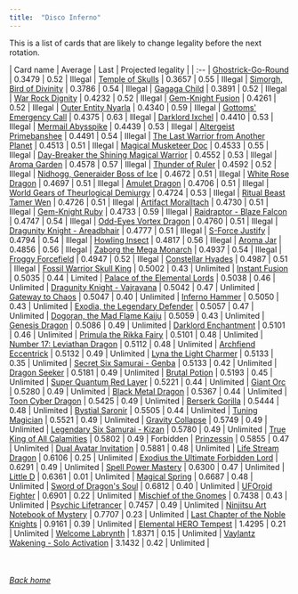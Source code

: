 ```yaml
---
title:  "Disco Inferno"
---
```


This is a list of cards that are likely to change legality before the next rotation.

| Card name | Average | Last | Projected legality |
| :-- |
[Ghostrick-Go-Round](https://db.ygoprodeck.com/card/?search=Ghostrick-Go-Round) | 0.3479 | 0.52 | Illegal |
[Temple of Skulls](https://db.ygoprodeck.com/card/?search=Temple%20of%20Skulls) | 0.3657 | 0.55 | Illegal |
[Simorgh, Bird of Divinity](https://db.ygoprodeck.com/card/?search=Simorgh,%20Bird%20of%20Divinity) | 0.3786 | 0.54 | Illegal |
[Gagaga Child](https://db.ygoprodeck.com/card/?search=Gagaga%20Child) | 0.3891 | 0.52 | Illegal |
[War Rock Dignity](https://db.ygoprodeck.com/card/?search=War%20Rock%20Dignity) | 0.4232 | 0.52 | Illegal |
[Gem-Knight Fusion](https://db.ygoprodeck.com/card/?search=Gem-Knight%20Fusion) | 0.4261 | 0.52 | Illegal |
[Outer Entity Nyarla](https://db.ygoprodeck.com/card/?search=Outer%20Entity%20Nyarla) | 0.4340 | 0.59 | Illegal |
[Gottoms' Emergency Call](https://db.ygoprodeck.com/card/?search=Gottoms'%20Emergency%20Call) | 0.4375 | 0.63 | Illegal |
[Darklord Ixchel](https://db.ygoprodeck.com/card/?search=Darklord%20Ixchel) | 0.4410 | 0.53 | Illegal |
[Mermail Abysspike](https://db.ygoprodeck.com/card/?search=Mermail%20Abysspike) | 0.4439 | 0.53 | Illegal |
[Altergeist Primebanshee](https://db.ygoprodeck.com/card/?search=Altergeist%20Primebanshee) | 0.4491 | 0.54 | Illegal |
[The Last Warrior from Another Planet](https://db.ygoprodeck.com/card/?search=The%20Last%20Warrior%20from%20Another%20Planet) | 0.4513 | 0.51 | Illegal |
[Magical Musketeer Doc](https://db.ygoprodeck.com/card/?search=Magical%20Musketeer%20Doc) | 0.4533 | 0.55 | Illegal |
[Day-Breaker the Shining Magical Warrior](https://db.ygoprodeck.com/card/?search=Day-Breaker%20the%20Shining%20Magical%20Warrior) | 0.4552 | 0.53 | Illegal |
[Aroma Garden](https://db.ygoprodeck.com/card/?search=Aroma%20Garden) | 0.4578 | 0.57 | Illegal |
[Thunder of Ruler](https://db.ygoprodeck.com/card/?search=Thunder%20of%20Ruler) | 0.4592 | 0.52 | Illegal |
[Nidhogg, Generaider Boss of Ice](https://db.ygoprodeck.com/card/?search=Nidhogg,%20Generaider%20Boss%20of%20Ice) | 0.4672 | 0.51 | Illegal |
[White Rose Dragon](https://db.ygoprodeck.com/card/?search=White%20Rose%20Dragon) | 0.4697 | 0.51 | Illegal |
[Amulet Dragon](https://db.ygoprodeck.com/card/?search=Amulet%20Dragon) | 0.4706 | 0.51 | Illegal |
[World Gears of Theurlogical Demiurgy](https://db.ygoprodeck.com/card/?search=World%20Gears%20of%20Theurlogical%20Demiurgy) | 0.4724 | 0.53 | Illegal |
[Ritual Beast Tamer Wen](https://db.ygoprodeck.com/card/?search=Ritual%20Beast%20Tamer%20Wen) | 0.4726 | 0.51 | Illegal |
[Artifact Moralltach](https://db.ygoprodeck.com/card/?search=Artifact%20Moralltach) | 0.4730 | 0.51 | Illegal |
[Gem-Knight Ruby](https://db.ygoprodeck.com/card/?search=Gem-Knight%20Ruby) | 0.4733 | 0.59 | Illegal |
[Raidraptor - Blaze Falcon](https://db.ygoprodeck.com/card/?search=Raidraptor%20-%20Blaze%20Falcon) | 0.4747 | 0.54 | Illegal |
[Odd-Eyes Vortex Dragon](https://db.ygoprodeck.com/card/?search=Odd-Eyes%20Vortex%20Dragon) | 0.4760 | 0.51 | Illegal |
[Dragunity Knight - Areadbhair](https://db.ygoprodeck.com/card/?search=Dragunity%20Knight%20-%20Areadbhair) | 0.4777 | 0.51 | Illegal |
[S-Force Justify](https://db.ygoprodeck.com/card/?search=S-Force%20Justify) | 0.4794 | 0.54 | Illegal |
[Howling Insect](https://db.ygoprodeck.com/card/?search=Howling%20Insect) | 0.4817 | 0.56 | Illegal |
[Aroma Jar](https://db.ygoprodeck.com/card/?search=Aroma%20Jar) | 0.4856 | 0.56 | Illegal |
[Zaborg the Mega Monarch](https://db.ygoprodeck.com/card/?search=Zaborg%20the%20Mega%20Monarch) | 0.4937 | 0.54 | Illegal |
[Froggy Forcefield](https://db.ygoprodeck.com/card/?search=Froggy%20Forcefield) | 0.4947 | 0.52 | Illegal |
[Constellar Hyades](https://db.ygoprodeck.com/card/?search=Constellar%20Hyades) | 0.4987 | 0.51 | Illegal |
[Fossil Warrior Skull King](https://db.ygoprodeck.com/card/?search=Fossil%20Warrior%20Skull%20King) | 0.5002 | 0.43 | Unlimited |
[Instant Fusion](https://db.ygoprodeck.com/card/?search=Instant%20Fusion) | 0.5035 | 0.44 | Limited |
[Palace of the Elemental Lords](https://db.ygoprodeck.com/card/?search=Palace%20of%20the%20Elemental%20Lords) | 0.5038 | 0.46 | Unlimited |
[Dragunity Knight - Vajrayana](https://db.ygoprodeck.com/card/?search=Dragunity%20Knight%20-%20Vajrayana) | 0.5042 | 0.47 | Unlimited |
[Gateway to Chaos](https://db.ygoprodeck.com/card/?search=Gateway%20to%20Chaos) | 0.5047 | 0.40 | Unlimited |
[Inferno Hammer](https://db.ygoprodeck.com/card/?search=Inferno%20Hammer) | 0.5050 | 0.43 | Unlimited |
[Exodia, the Legendary Defender](https://db.ygoprodeck.com/card/?search=Exodia,%20the%20Legendary%20Defender) | 0.5057 | 0.47 | Unlimited |
[Dogoran, the Mad Flame Kaiju](https://db.ygoprodeck.com/card/?search=Dogoran,%20the%20Mad%20Flame%20Kaiju) | 0.5059 | 0.43 | Unlimited |
[Genesis Dragon](https://db.ygoprodeck.com/card/?search=Genesis%20Dragon) | 0.5086 | 0.49 | Unlimited |
[Darklord Enchantment](https://db.ygoprodeck.com/card/?search=Darklord%20Enchantment) | 0.5101 | 0.46 | Unlimited |
[Primula the Rikka Fairy](https://db.ygoprodeck.com/card/?search=Primula%20the%20Rikka%20Fairy) | 0.5101 | 0.48 | Unlimited |
[Number 17: Leviathan Dragon](https://db.ygoprodeck.com/card/?search=Number%2017:%20Leviathan%20Dragon) | 0.5112 | 0.48 | Unlimited |
[Archfiend Eccentrick](https://db.ygoprodeck.com/card/?search=Archfiend%20Eccentrick) | 0.5132 | 0.49 | Unlimited |
[Lyna the Light Charmer](https://db.ygoprodeck.com/card/?search=Lyna%20the%20Light%20Charmer) | 0.5133 | 0.35 | Unlimited |
[Secret Six Samurai - Genba](https://db.ygoprodeck.com/card/?search=Secret%20Six%20Samurai%20-%20Genba) | 0.5133 | 0.42 | Unlimited |
[Dragon Seeker](https://db.ygoprodeck.com/card/?search=Dragon%20Seeker) | 0.5181 | 0.49 | Unlimited |
[Brutal Potion](https://db.ygoprodeck.com/card/?search=Brutal%20Potion) | 0.5193 | 0.45 | Unlimited |
[Super Quantum Red Layer](https://db.ygoprodeck.com/card/?search=Super%20Quantum%20Red%20Layer) | 0.5221 | 0.44 | Unlimited |
[Giant Orc](https://db.ygoprodeck.com/card/?search=Giant%20Orc) | 0.5280 | 0.49 | Unlimited |
[Black Metal Dragon](https://db.ygoprodeck.com/card/?search=Black%20Metal%20Dragon) | 0.5367 | 0.44 | Unlimited |
[Toon Cyber Dragon](https://db.ygoprodeck.com/card/?search=Toon%20Cyber%20Dragon) | 0.5425 | 0.49 | Unlimited |
[Berserk Gorilla](https://db.ygoprodeck.com/card/?search=Berserk%20Gorilla) | 0.5444 | 0.48 | Unlimited |
[Bystial Saronir](https://db.ygoprodeck.com/card/?search=Bystial%20Saronir) | 0.5505 | 0.44 | Unlimited |
[Tuning Magician](https://db.ygoprodeck.com/card/?search=Tuning%20Magician) | 0.5521 | 0.49 | Unlimited |
[Gravity Collapse](https://db.ygoprodeck.com/card/?search=Gravity%20Collapse) | 0.5749 | 0.49 | Unlimited |
[Legendary Six Samurai - Kizan](https://db.ygoprodeck.com/card/?search=Legendary%20Six%20Samurai%20-%20Kizan) | 0.5780 | 0.49 | Unlimited |
[True King of All Calamities](https://db.ygoprodeck.com/card/?search=True%20King%20of%20All%20Calamities) | 0.5802 | 0.49 | Forbidden |
[Prinzessin](https://db.ygoprodeck.com/card/?search=Prinzessin) | 0.5855 | 0.47 | Unlimited |
[Dual Avatar Invitation](https://db.ygoprodeck.com/card/?search=Dual%20Avatar%20Invitation) | 0.5881 | 0.48 | Unlimited |
[Life Stream Dragon](https://db.ygoprodeck.com/card/?search=Life%20Stream%20Dragon) | 0.6106 | 0.25 | Unlimited |
[Exodius the Ultimate Forbidden Lord](https://db.ygoprodeck.com/card/?search=Exodius%20the%20Ultimate%20Forbidden%20Lord) | 0.6291 | 0.49 | Unlimited |
[Spell Power Mastery](https://db.ygoprodeck.com/card/?search=Spell%20Power%20Mastery) | 0.6300 | 0.47 | Unlimited |
[Little D](https://db.ygoprodeck.com/card/?search=Little%20D) | 0.6361 | 0.01 | Unlimited |
[Magical Spring](https://db.ygoprodeck.com/card/?search=Magical%20Spring) | 0.6687 | 0.48 | Unlimited |
[Sword of Dragon's Soul](https://db.ygoprodeck.com/card/?search=Sword%20of%20Dragon's%20Soul) | 0.6812 | 0.40 | Unlimited |
[UFOroid Fighter](https://db.ygoprodeck.com/card/?search=UFOroid%20Fighter) | 0.6901 | 0.22 | Unlimited |
[Mischief of the Gnomes](https://db.ygoprodeck.com/card/?search=Mischief%20of%20the%20Gnomes) | 0.7438 | 0.43 | Unlimited |
[Psychic Lifetrancer](https://db.ygoprodeck.com/card/?search=Psychic%20Lifetrancer) | 0.7457 | 0.49 | Unlimited |
[Ninjitsu Art Notebook of Mystery](https://db.ygoprodeck.com/card/?search=Ninjitsu%20Art%20Notebook%20of%20Mystery) | 0.7707 | 0.23 | Unlimited |
[Last Chapter of the Noble Knights](https://db.ygoprodeck.com/card/?search=Last%20Chapter%20of%20the%20Noble%20Knights) | 0.9161 | 0.39 | Unlimited |
[Elemental HERO Tempest](https://db.ygoprodeck.com/card/?search=Elemental%20HERO%20Tempest) | 1.4295 | 0.21 | Unlimited |
[Welcome Labrynth](https://db.ygoprodeck.com/card/?search=Welcome%20Labrynth) | 1.8371 | 0.15 | Unlimited |
[Vaylantz Wakening - Solo Activation](https://db.ygoprodeck.com/card/?search=Vaylantz%20Wakening%20-%20Solo%20Activation) | 3.1432 | 0.42 | Unlimited |

<br>

###### [Back home](index)